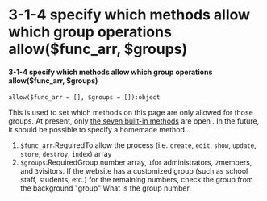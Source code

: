 # 3-1-4 specify which methods allow which group operations allow\($func\_arr, $groups\)

#### 3-1-4 specify which methods allow which group operations allow\($func\_arr, $groups\)

```text
allow($func_arr = [], $groups = []):object
```

This is used to set which methods on this page are only allowed for those groups. At present, only [the seven built-in methods](https://campus-xoops.tn.edu.tw/modules/tad_book3/page.php?tbsn=48&tbdsn=1604) are open . In the future, it should be possible to specify a homemade method...

1. `$func_arr`:RequiredTo allow the process \(i.e. `create`, `edit`, `show`, `update`, `store`, `destroy`, `index`\) array
2. `$groups`:RequiredGroup number array, `1`for administrators, `2`members, and `3`visitors. If the website has a customized group \(such as school staff, students, etc.\) for the remaining numbers, check the group from the background "group" What is the group number.

